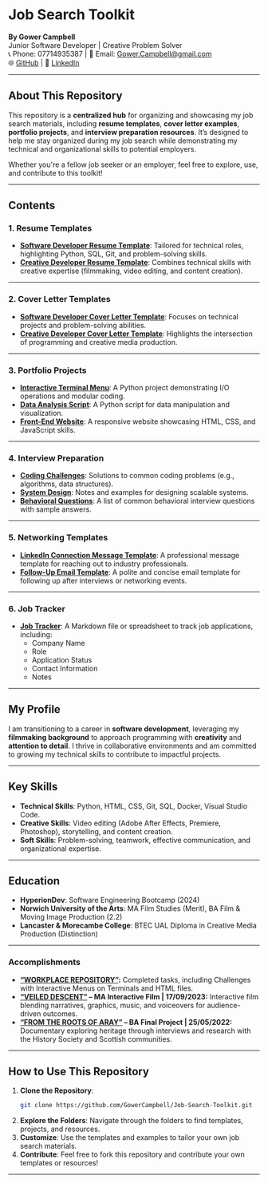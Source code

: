 # **Job Search Toolkit**  
**By Gower Campbell**  
Junior Software Developer | Creative Problem Solver  
📞 Phone: 07714935387 | 📧 Email: Gower.Campbell@gmail.com  
🌐 [GitHub](https://github.com/GowerCampbell) | 🔗 [LinkedIn](https://linkedin.com/in/gower-campbell-16940115b)  

---

## **About This Repository**  
This repository is a **centralized hub** for organizing and showcasing my job search materials, including **resume templates**, **cover letter examples**, **portfolio projects**, and **interview preparation resources**. It’s designed to help me stay organized during my job search while demonstrating my technical and organizational skills to potential employers.

Whether you're a fellow job seeker or an employer, feel free to explore, use, and contribute to this toolkit!  

---

## **Contents**  

### 1. **Resume Templates**  
- **[Software Developer Resume Template](Cover-Letter-Templates/Software-Developer-Cover-Letter-Template.md)**: Tailored for technical roles, highlighting Python, SQL, Git, and problem-solving skills.  
- **[Creative Developer Resume Template](Cover-Letter-Templates/Creative-Developer-Cover-Letter-Template.md)**: Combines technical skills with creative expertise (filmmaking, video editing, and content creation).  

---

### 2. **Cover Letter Templates**  
- **[Software Developer Cover Letter Template](Resume-Templates/Software-Developer-Resume-Template.md)**: Focuses on technical projects and problem-solving abilities.  
- **[Creative Developer Cover Letter Template](Resume-Templates/Creative-Developer-Resume-Template.md)**: Highlights the intersection of programming and creative media production.  

---

### 3. **Portfolio Projects**  
- **[Interactive Terminal Menu](Portfolio-Projects/Interactive-Terminal-Menu/menu.py)**: A Python project demonstrating I/O operations and modular coding.  
- **[Data Analysis Script](Portfolio-Projects/Data-Analysis-Script/README.md)**: A Python script for data manipulation and visualization.  
- **[Front-End Website](Portfolio-Projects/Front-End-Website/README.md)**: A responsive website showcasing HTML, CSS, and JavaScript skills.  

---

### 4. **Interview Preparation**  
- **[Coding Challenges](Interview-Prep/Coding-Challenges/INDEX.md)**: Solutions to common coding problems (e.g., algorithms, data structures).  
- **[System Design](Interview-Prep/System-Design/ELEMENTs.md)**: Notes and examples for designing scalable systems.  
- **[Behavioral Questions](Interview-Prep/Behavioral-Questions.md)**: A list of common behavioral interview questions with sample answers.  

---

### 5. **Networking Templates**  
- **[LinkedIn Connection Message Template](Networking-Templates/LinkedIn-Connection-Message-Template.md)**: A professional message template for reaching out to industry professionals.  
- **[Follow-Up Email Template](Networking-Templates/Follow-Up-Email-Template.md)**: A polite and concise email template for following up after interviews or networking events.  

---

### 6. **Job Tracker**  
- **[Job Tracker](Job-Tracker.md)**: A Markdown file or spreadsheet to track job applications, including:  
  - Company Name  
  - Role  
  - Application Status  
  - Contact Information  
  - Notes  

---

## **My Profile**  
I am transitioning to a career in **software development**, leveraging my **filmmaking background** to approach programming with **creativity** and **attention to detail**. I thrive in collaborative environments and am committed to growing my technical skills to contribute to impactful projects.  

---

## **Key Skills**  
- **Technical Skills**: Python, HTML, CSS, Git, SQL, Docker, Visual Studio Code.  
- **Creative Skills**: Video editing (Adobe After Effects, Premiere, Photoshop), storytelling, and content creation.  
- **Soft Skills**: Problem-solving, teamwork, effective communication, and organizational expertise.  

---

## **Education**  
- **HyperionDev**: Software Engineering Bootcamp (2024)  
- **Norwich University of the Arts**: MA Film Studies (Merit), BA Film & Moving Image Production (2.2)  
- **Lancaster & Morecambe College**: BTEC UAL Diploma in Creative Media Production (Distinction)  

---

### **Accomplishments**  
- **[“WORKPLACE REPOSITORY”](https://github.com/GowerCampbell/WorkSpace):** Completed tasks, including Challenges with Interactive Menus on Terminals and HTML files.  
- **[“VEILED DESCENT”](https://player.stornaway.io/watch/c5da4bf5) – MA Interactive Film | 17/09/2023:** Interactive film blending narratives, graphics, music, and voiceovers for audience-driven outcomes.  
- **[“FROM THE ROOTS OF ARAY”](https://youtu.be/nEXT89VdP3M) – BA Final Project | 25/05/2022:** Documentary exploring heritage through interviews and research with the History Society and Scottish communities.  

---

## **How to Use This Repository**  
1. **Clone the Repository**:  
   ```bash
   git clone https://github.com/GowerCampbell/Job-Search-Toolkit.git
   ```
2. **Explore the Folders**: Navigate through the folders to find templates, projects, and resources.  
3. **Customize**: Use the templates and examples to tailor your own job search materials.  
4. **Contribute**: Feel free to fork this repository and contribute your own templates or resources!  

---

